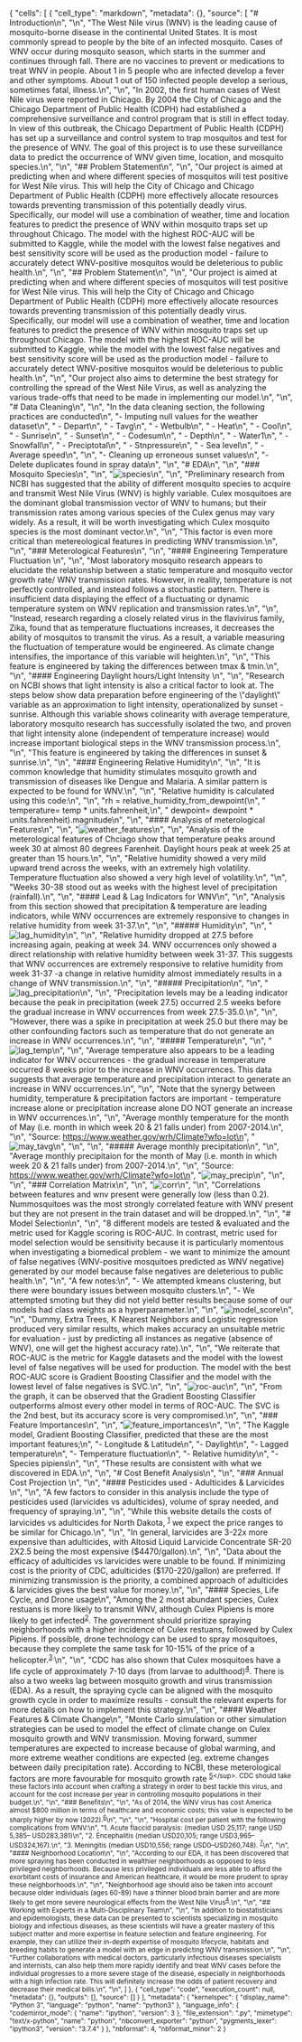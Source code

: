 {
 "cells": [
  {
   "cell_type": "markdown",
   "metadata": {},
   "source": [
    "# Introduction\n",
    "\n",
    "The West Nile virus (WNV) is the leading cause of mosquito-borne disease in the continental United States.  It is most commonly spread to people by the bite of an infected mosquito. Cases of WNV occur during mosquito season, which starts in the summer and continues through fall. There are no vaccines to prevent or medications to treat WNV in people. About 1 in 5 people who are infected develop a fever and other symptoms. About 1 out of 150 infected people develop a serious, sometimes fatal, illness.\n",
    "\n",
    "In 2002, the first human cases of West Nile virus were reported in Chicago. By 2004 the City of Chicago and the Chicago Department of Public Health (CDPH) had established a comprehensive surveillance and control program that is still in effect today. In view of this outbreak, the Chicago Department of Public Health (CDPH) has set up a surveillance and control system to trap mosquitos and test for the presence of WNV. The goal of this project is to use these surveillance data to predict the occurrence of WNV given time, location, and mosquito species.\n",
    "\n",
    "## Problem Statement\n",
    "\n",
    "Our project is aimed at predicting when and where different species of mosquitos will test positive for West Nile virus. This will help the City of Chicago and Chicago Department of Public Health (CDPH) more effectively allocate resources towards preventing transmission of this potentially deadly virus. Specifically, our model will use a combination of weather, time and location features to predict the presence of WNV within mosquito traps set up throughout Chicago. The model with the highest ROC-AUC will be submitted to Kaggle, while the model with the lowest false negatives and best sensitivity score will be used as the production model - failure to accurately detect WNV-positive mosquitos would be deleterious to public health.\n",
    "\n",
    "## Problem Statement\n",
    "\n",
    "Our project is aimed at predicting when and where different species of mosquitos will test positive for West Nile virus. This will help the City of Chicago and Chicago Department of Public Health (CDPH) more effectively allocate resources towards preventing transmission of this potentially deadly virus. Specifically, our model will use a combination of weather, time and location features to predict the presence of WNV within mosquito traps set up throughout Chicago. The model with the highest ROC-AUC will be submitted to Kaggle, while the model with the lowest false negatives and best sensitivity score will be used as the production model - failure to accurately detect WNV-positive mosquitos would be deleterious to public health.\n",
    "\n",
    "Our project also aims to determine the best strategy for controlling the spread of the West Nile Virus, as well as analyzing the various trade-offs that need to be made in implementing our model.\n",
    "\n",
    "# Data Cleaning\n",
    "\n",
    "In the data cleaning section, the following practices are conducted\n",
    "- Imputing null values for the weather dataset\n",
    "    - Depart\n",
    "    - Tavg\n",
    "    - Wetbulb\n",
    "    - Heat\n",
    "    - Cool\n",
    "    - Sunrise\n",
    "    - Sunset\n",
    "    - Codesum\n",
    "    - Depth\n",
    "    - Water1\n",
    "    - Snowfall\n",
    "    - Preciptotal\n",
    "    - Stnpressure\n",
    "    - Sea level\n",
    "    - Average speed\n",
    "\n",
    "- Cleaning up erroneous sunset values\n",
    "- Delete duplicates found in spray data\n",
    "\n",
    "# EDA\n",
    "\n",
    "### Mosquito Species\n",
    "\n",
    "![species](assets/species.png)\n",
    "\n",
    "Preliminary research from NCBI has suggested that the ability of different mosquito species to acquire and transmit West Nile Virus (WNV) is highly variable. Culex mosquitoes are the dominant global transmission vector of WNV to humans; but their transmission rates among various species of the Culex genus may vary widely. As a result, it will be worth investigating which Culex mosquito species is the most dominant vector.\n",
    "\n",
    "This factor is even more critical than metereological features in predicting WNV transmission.\n",
    "\n",
    "### Meterological Features\n",
    "\n",
    "#### Engineering Temperature Fluctuation \n",
    "\n",
    "Most laboratory mosquito research appears to elucidate the relationship between a static temperature and mosquito vector growth rate/ WNV transmission rates. However, in reality, temperature is not perfectly controlled, and instead follows a stochastic pattern. There is insufficient data displaying the effect of a fluctuating or dynamic temperature system on WNV replication and transmission rates.\n",
    "\n",
    "Instead, research regarding a closely related virus in the flavivirus family, Zika, found that as temperature fluctuations increases, it decreases the ability of mosquitos to transmit the virus. As a result, a variable measuring the fluctuation of temperature would be engineered. As climate change intensifies, the importance of this variable will heighten.\n",
    "\n",
    "This feature is engineered by taking the differences between tmax & tmin.\n",
    "\n",
    "#### Engineering Daylight hours/Light Intensity \n",
    "\n",
    "Research on NCBI shows that light intensity is also a critical factor to look at. The steps below show data preparation before engineering of the \\\"daylight\\\" variable as an approximation to light intensity, operationalized by sunset - sunrise. Although this variable shows colinearity with average temperature, laboratory mosquito research has successfully isolated the two, and proven that light intensity alone (independent of temperature increase) would increase important biological steps in the WNV transmission process.\n",
    "\n",
    "This feature is engineered by taking the differences in sunset & sunrise.\n",
    "\n",
    "#### Engineering Relative Humidity\n",
    "\n",
    "It is common knowledge that humidity stimulates mosquito growth and transmission of diseases like Dengue and Malaria. A similar pattern is expected to be found for WNV.\n",
    "\n",
    "Relative humidity is calculated using this code:\n",
    "\n",
    "rh = relative_humidity_from_dewpoint(\n",
    "        temperature= temp * units.fahrenheit,\n",
    "        dewpoint= dewpoint * units.fahrenheit).magnitude\n",
    "\n",
    "#### Analysis of meterological Features\n",
    "\n",
    "![weather_features](assets/weather_features.png)\n",
    "\n",
    "Analysis of the meterological features of Chciago show that temperature peaks around week 30 at almost 80 degrees Farenheit. Daylight hours peak at week 25 at greater than 15 hours.\n",
    "\n",
    "Relative humidity showed a very mild upward trend across the weeks, with an extremely high volatility. Temperature fluctuation also showed a very high level of volatility.\n",
    "\n",
    "Weeks 30-38 stood out as weeks with the highest level of precipitation (rainfall).\n",
    "\n",
    "#### Lead & Lag Indicators for WNV\n",
    "\n",
    "Analysis from this section showed that precipitation & temperature are leading indicators, while WNV occurrences are extremely responsive to changes in relative humidity from week 31-37.\n",
    "\n",
    "##### Humidity\n",
    "\n",
    "![lag_humidity](assets/lag_humidity.png)\n",
    "\n",
    "Relative humidity dropped at 27.5 before increasing again, peaking at week 34. WNV occurrences only showed a direct relationship with relative humidity between week 31-37. This suggests that WNV occurrences are extremely responsive to relative humidity from week 31-37 -a change in relative humidity almost immediately results in a change of WNV transmission.\n",
    "\n",
    "##### Precipitation\n",
    "\n",
    "![lag_precipitation](assets/lag_precipitation.png)\n",
    "\n",
    "Precipitation levels may be a leading indicator because the peak in precipitation (week 27.5) occurred 2.5 weeks before the gradual increase in WNV occurrences from week 27.5-35.0.\n",
    "\n",
    "However, there was a spike in precipitation at week 25.0 but there may be other confounding factors such as temperature that do not generate an increase in WNV occurrences.\n",
    "\n",
    "##### Temperature\n",
    "\n",
    "![lag_temp](assets/lag_temp.png)\n",
    "\n",
    "Average temperature also appears to be a leading indicator for WNV occurrences - the gradual increase in temperature occurred 8 weeks prior to the increase in WNV occurrences. This data suggests that average temperature and precipitation interact to generate an increase in WNV occurrences.\n",
    "\n",
    "Note that the synergy between humidity, temperature & precipitation factors are important - temperature increase alone or precipitation increase alone DO NOT generate an increase in WNV occurrences.\n",
    "\n",
    "Average monthly temperature for the month of May (i.e. month in which week 20 & 21 falls under) from 2007-2014.\n",
    "\n",
    "Source: https://www.weather.gov/wrh/Climate?wfo=lot\n",
    "![may_tavg](assets/may_tavg.png)\n",
    "\n",
    "\n",
    "##### Average monthly precipitation\n",
    "\n",
    "Average monthly precipitaion for the month of May (i.e. month in which week 20 & 21 falls under) from 2007-2014.\n",
    "\n",
    "Source: https://www.weather.gov/wrh/Climate?wfo=lot\n",
    "![may_precip](assets/may_precip.png)\n",
    "\n",
    "\n",
    "### Correlation Matrix\n",
    "\n",
    "![corr](assets/corr.png)\n",
    "\n",
    "Correlations between features and wnv present were generally low (less than 0.2). Nummosquitoes was the most strongly correlated feature with WNV present but they are not present in the train dataset and will be dropped.\n",
    "\n",
    "# Model Selection\n",
    "\n",
    "8 different models are tested & evaluated and the metric used for Kaggle scoring is ROC-AUC. In contrast, metric used for model selection would be sensitivity because it is particularly momentous when investigating a biomedical problem - we want to minimize the amount of false negatives (WNV-positive mosquitoes predicted as WNV negative) generated by our model because false negatives are deleterious to public health.\n",
    "\n",
    "A few notes:\n",
    "- We attempted kmeans clustering, but there were boundary issues between mosquito clusters.\n",
    "- We attempted smoting but they did not yield better results because some of our models had class weights as a hyperparameter.\n",
    "\n",
    "![model_score](assets/model_score.png)\n",
    "\n",
    "Dummy, Extra Trees, K Nearest Neighbors and Logistic regression produced very similar results, which makes accuracy an unsuitable metric for evaluation - just by predicting all instances as negative (absence of WNV), one will get the highest accuracy rate).\n",
    "\n",
    "We reiterate that ROC-AUC is the metric for Kaggle datasets and the model with the lowest level of false negatives will be used for production. The model with the best ROC-AUC score is Gradient Boosting Classifier and the model with the lowest level of false negatives is SVC.\n",
    "\n",
    "![roc-auc](assets/roc-auc.png)\n",
    "\n",
    "From the graph, it can be observed that the Gradient Boosting Classifier outperforms almost every other model in terms of ROC-AUC. The SVC is the 2nd best, but its accuracy score is very compromised.\n",
    "\n",
    "### Feature Importances\n",
    "\n",
    "![feature_importances](assets/feature_importances.png)\n",
    "\n",
    "The Kaggle model, Gradient Boosting Classifier, predicted that these are the most important features;\n",
    "- Longitude & Latitude\n",
    "- Daylight\n",
    "- Lagged temperature\n",
    "- Temperature fluctuation\n",
    "- Relative humidity\n",
    "- Species pipiens\n",
    "\n",
    "These results are consistent with what we discovered in EDA.\n",
    "\n",
    "# Cost Benefit Analysis\n",
    "\n",
    "### Annual Cost Projection \n",
    "\n",
    "#### Pesticides used - Adulticides & Larvicides \n",
    "\n",
    "A few factors to consider in this analysis include the type of pesticides used (larvicides vs adulticides), volume of spray needed, and frequency of spraying.\n",
    "\n",
    "While this website details the costs of larvicides vs adulticides for North Dakota, <sup>[1](http://www.gfmosquito.com/wp-content/uploads/2013/06/2013-North-Dakota-Bid-Tabulation.pdf)</sup> we expect the price ranges to be similar for Chicago.\n",
    "\n",
    "In general, larvicides are 3-22x more expensive than adulticides, with Altosid Liquid Larvicide Concentrate SR-20 2X2.5 being the most expensive ($4470/gallon).\n",
    "\n",
    "Data about the efficacy of adulticides vs larvicides were unable to be found. If minimizing cost is the priority of CDC, adulticides ($170-220/gallon) are preferred. If minimizing transmission is the priority, a combined approach of adulticides & larvicides gives the best value for money.\n",
    "\n",
    "#### Species, Life Cycle, and Drone usage\n",
    "Among the 2 most abundant species, Culex restuans  is more likely to transmit WNV, although Culex Pipiens is more likely to get infected<sup>[2](https://www.ncbi.nlm.nih.gov/pmc/articles/PMC2929059/)</sup>. The government should prioritize spraying neighborhoods with a higher incidence of Culex restuans, followed by Culex Pipiens. If possible, drone technology can be used to spray mosquitoes, because they complete the same task for 10-15% of the price of a helicopter.<sup>[3](https://energycentral.com/c/pip/drone-vs-helicopters-%E2%80%93-utility-inspections).</sup>\n",
    "\n",
    "CDC has also shown that Culex mosquitoes have a life cycle of approximately 7-10 days (from larvae to adulthood)<sup>[4](https://www.cdc.gov/westnile/resources/pdfs/FS_MosquitoLifeCycle-508.pdf)</sup>. There is also a two weeks lag between mosquito growth and virus transmission (EDA). As a result, the spraying cycle can be aligned with the mosquito growth cycle in order to maximize results - consult the relevant experts for more details on how to implement this strategy.\n",
    "\n",
    "#### Weather Features & Climate Change\n",
    "Monte Carlo simulation or other simulation strategies can be used to model the effect of climate change on Culex mosquito growth and WNV transmission. Moving forward, summer temperatures are expected to increase because of global warming, and more extreme weather conditions are expected (eg. extreme changes between daily precipitation rate). According to NCBI, these meterological factors are more favourable for mosquito growth rate <sup>[5](\\\"https://www.ncbi.nlm.nih.gov/pmc/articles/PMC4342965/\\\")</sup>. CDC should take these factors into account when crafting a strategy in order to best tackle this virus, and account for the cost increase per year in controlling mosquito populations in their budget.\n",
    "\n",
    "### Benefits\n",
    "\n",
    "As of 2014, the WNV virus has cost America almost $800 million in terms of healthcare and economic costs; this value is expected to be sharply higher by now (2022).<sup>[6](https://www.sciencedaily.com/releases/2014/02/140210184713.htm)</sup>\n",
    "\n",
    "\n",
    "Hospital cost per patient with the following complications from WNV:\n",
    "1. Acute flaccid paralysis: (median USD 25,117; range USD 5,385– USD283,381)\n",
    "2. Encephalitis (median USD20,105; range USD3,965–USD324,167).\n",
    "3. Meningitis (median USD10,556; range USD0–USD260,748). <sup>[7](https://www.ncbi.nlm.nih.gov/pmc/articles/PMC3945683/)</sup>\n",
    "\n",
    "#### Neighborhood Location\n",
    "\n",
    "According to our EDA, it has been discovered that more spraying has been conducted in wealthier neighborhoods as opposed to less privileged neighborhoods. Because less privileged individuals are less able to afford the exorbitant costs of insurance and American healthcare, it would be more prudent to spray these neighborhoods.\n",
    "\n",
    "Neighborhood age should also be taken into account because older individuals (ages 60-89) have a thinner blood brain barrier and are more likely to get more severe neurological effects from the West Nile Virus<sup>[4](https://www.ncbi.nlm.nih.gov/pmc/articles/PMC3320478/)</sup>.\n",
    "\n",
    "## Working with Experts in a Multi-Disciplinary Team\n",
    "\n",
    "In addition to biostatisticians and epidemologists, these data can be presented to scientists specializing in mosquito biology and infectious diseases, as these scientists will have a greater mastery of this subject matter and more expertise in feature selection and feature engineering. For example, they can utilize their in-depth expertise of mosquito lifecycle, habitats and breeding habits to generate a model with an edge in predicting WNV transmission.\n",
    "\n",
    "Further collaborations with medical doctors, particularly infectious diseases specialists and internists, can also help them more rapidly identify and treat WNV cases before the individual progresses to a more severe stage of the disease, especially in neighborhoods with a high infection rate. This will definitely increase the odds of patient recovery and decrease their medical bills.\n",
    "\n",
   ]
  },
  {
   "cell_type": "code",
   "execution_count": null,
   "metadata": {},
   "outputs": [],
   "source": []
  }
 ],
 "metadata": {
  "kernelspec": {
   "display_name": "Python 3",
   "language": "python",
   "name": "python3"
  },
  "language_info": {
   "codemirror_mode": {
    "name": "ipython",
    "version": 3
   },
   "file_extension": ".py",
   "mimetype": "text/x-python",
   "name": "python",
   "nbconvert_exporter": "python",
   "pygments_lexer": "ipython3",
   "version": "3.7.4"
  }
 },
 "nbformat": 4,
 "nbformat_minor": 2
}
